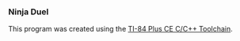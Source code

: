 ### Ninja Duel
This program was created using the [TI-84 Plus CE C/C++ Toolchain](https://github.com/CE-Programming/toolchain).

